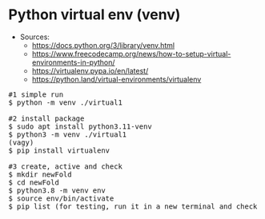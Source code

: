 # Python virtual env (venv)
* Sources:
  * https://docs.python.org/3/library/venv.html
  * https://www.freecodecamp.org/news/how-to-setup-virtual-environments-in-python/
  * https://virtualenv.pypa.io/en/latest/
  * https://python.land/virtual-environments/virtualenv
<pre>
#1 simple run
$ python -m venv ./virtual1

#2 install package
$ sudo apt install python3.11-venv
$ python3 -m venv ./virtual1
(vagy)
$ pip install virtualenv

#3 create, active and check
$ mkdir newFold
$ cd newFold
$ python3.8 -m venv env
$ source env/bin/activate
$ pip list (for testing, run it in a new terminal and check the difference)
</pre>
